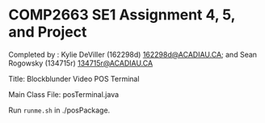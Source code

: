 # COMP2663 SE1 Assignment 4, 5, and Project

Completed by :
Kylie DeViller (162298d) <162298d@ACADIAU.CA>; and
Sean Rogowsky (134715r) <134715r@ACADIAU.CA> 


Title:            Blockblunder Video POS Terminal
 
Main Class File:  posTerminal.java


Run <code>runme.sh</code> in ./posPackage.
